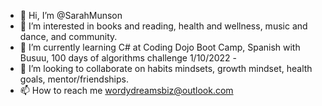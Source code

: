- 👋 Hi, I’m @SarahMunson
- 👀 I’m interested in books and reading, health and wellness, music and dance, and community.
- 🌱 I’m currently learning C# at Coding Dojo Boot Camp, Spanish with Busuu, 100 days of algorithms challenge 1/10/2022 -
- 💞️ I’m looking to collaborate on habits mindsets, growth mindset, health goals, mentor/friendships.
- 📫 How to reach me wordydreamsbiz@outlook.com

<!---
SarahMunson/SarahMunson is a ✨ special ✨ repository because its `README.md` (this file) appears on your GitHub profile.
You can click the Preview link to take a look at your changes.
--->
